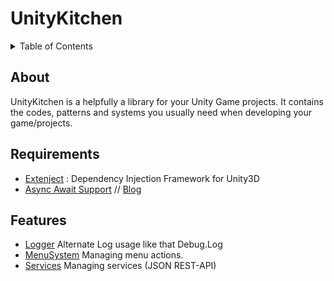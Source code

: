# UnityKitchen

<details title="Table of Contents">
<summary>Table of Contents</summary>

- [About](#about)
- [Requirements](#requirements) 
- [Features](#features)
    - [Logger](Assets/UKitchen/Logger)
    - [MenuSystem](Assets/UKitchen/MenuSystem)
    - [Services](Assets/UKitchen/Services)

</details>

## About
UnityKitchen is a  helpfully a library for your Unity Game projects. It contains the codes, patterns and systems you usually need when developing your game/projects.

## Requirements
* [Extenject](https://github.com/modesttree/Zenject) : Dependency Injection Framework for Unity3D
* [Async Await Support](https://assetstore.unity.com/packages/tools/integration/async-await-support-101056)   //   [Blog](http://www.stevevermeulen.com/index.php/2017/09/using-async-await-in-unity3d-2017/)

## Features
- [Logger](Assets/UKitchen/Logger) Alternate Log usage like that Debug.Log
- [MenuSystem](Assets/UKitchen/MenuSystem) Managing menu actions.
- [Services](Assets/UKitchen/Services) Managing services (JSON REST-API)